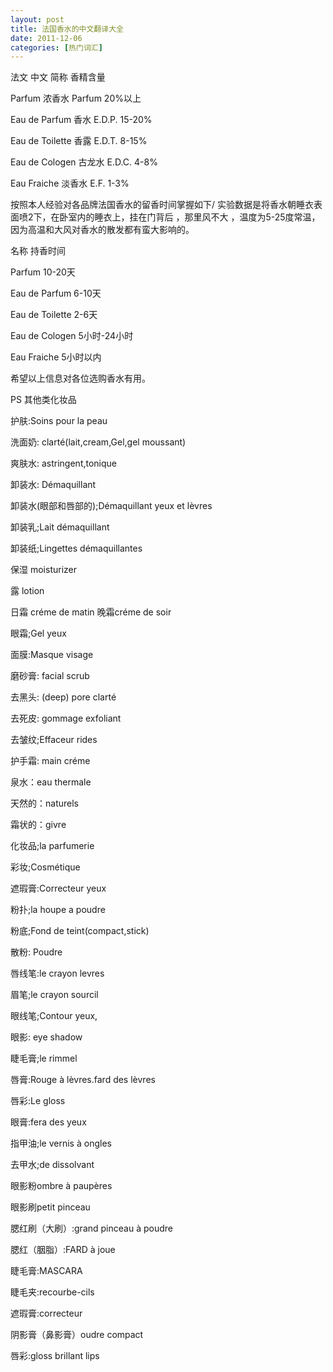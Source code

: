 ```yaml
---
layout: post
title: 法国香水的中文翻译大全
date: 2011-12-06
categories: [热门词汇]  
---
```


法文 中文 简称 香精含量

Parfum 浓香水 Parfum 20%以上

Eau de Parfum 香水 E.D.P. 15-20%

Eau de Toilette 香露 E.D.T. 8-15%

Eau de Cologen 古龙水 E.D.C. 4-8%

Eau Fraiche 淡香水 E.F. 1-3%

按照本人经验对各品牌法国香水的留香时间掌握如下/ 实验数据是将香水朝睡衣表面喷2下，在卧室内的睡衣上，挂在门背后 ，那里风不大 ，温度为5-25度常温，因为高温和大风对香水的散发都有蛮大影响的。

名称 持香时间

Parfum 10-20天

Eau de Parfum 6-10天

Eau de Toilette 2-6天

Eau de Cologen 5小时-24小时

Eau Fraiche 5小时以内

希望以上信息对各位选购香水有用。

PS 其他类化妆品

护肤:Soins pour la peau

洗面奶: clarté(lait,cream,Gel,gel moussant)

爽肤水: astringent,tonique

卸装水: Démaquillant

卸装水(眼部和唇部的);Démaquillant yeux et lèvres

卸装乳;Lait démaquillant

卸装纸;Lingettes démaquillantes

保湿 moisturizer

露 lotion

日霜 créme de matin 晚霜créme de soir

眼霜;Gel yeux

面膜:Masque visage

磨砂膏: facial scrub

去黑头: (deep) pore clarté

去死皮: gommage exfoliant

去皱纹;Effaceur rides

护手霜: main créme

泉水：eau thermale

天然的：naturels

霜状的：givre

化妆品;la parfumerie

彩妆;Cosmétique

遮瑕膏:Correcteur yeux

粉扑;la houpe a poudre

粉底;Fond de teint(compact,stick)

散粉: Poudre

唇线笔:le crayon levres

眉笔;le crayon sourcil

眼线笔;Contour yeux,

眼影: eye shadow

睫毛膏;le rimmel

唇膏:Rouge à lèvres.fard des lèvres

唇彩:Le gloss

眼膏:fera des yeux

指甲油;le vernis à ongles

去甲水;de dissolvant

眼影粉ombre à paupères

眼影刷petit pinceau

腮红刷（大刷）:grand pinceau à poudre

腮红（胭脂）:FARD à joue

睫毛膏:MASCARA

睫毛夹:recourbe-cils

遮瑕膏:correcteur

阴影膏（鼻影膏）oudre compact

唇彩:gloss brillant lips
